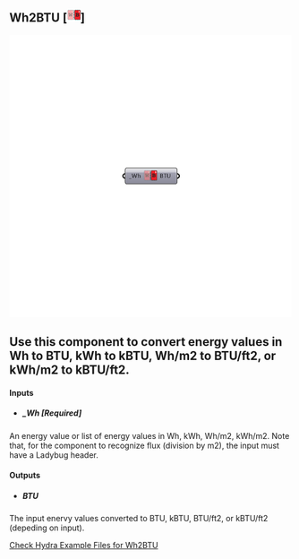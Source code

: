 ## Wh2BTU [![](../../images/icons/Wh2BTU.png)]

![](../../images/components/Wh2BTU.png)

Use this component to convert energy values in Wh to BTU, kWh to kBTU, Wh/m2 to BTU/ft2, or kWh/m2 to kBTU/ft2.
 -
 

#### Inputs
* ##### _Wh [Required]
An energy value or list of energy values in Wh, kWh, Wh/m2, kWh/m2.  Note that, for the component to recognize flux (division by m2), the input must have a Ladybug header.

#### Outputs
* ##### BTU
The input enervy values converted to BTU, kBTU, BTU/ft2, or kBTU/ft2 (depeding on input).


[Check Hydra Example Files for Wh2BTU](https://hydrashare.github.io/hydra/index.html?keywords=Ladybug_Wh2BTU)